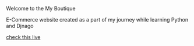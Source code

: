 Welcome to the My Boutique

E-Commerce website created as a part of my journey while learning Python and Djnago


 [check this live]( !https://myboutique-d04284733265.herokuapp.com/ )